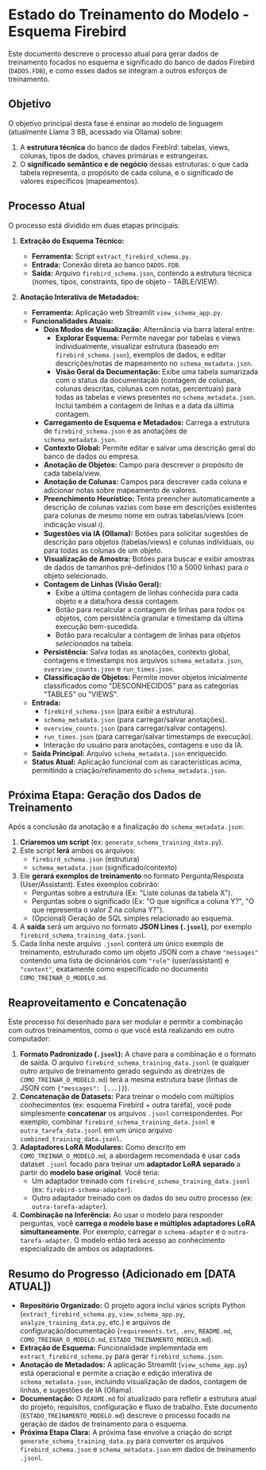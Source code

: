 # Estado do Treinamento do Modelo - Esquema Firebird

Este documento descreve o processo atual para gerar dados de treinamento focados no esquema e significado do banco de dados Firebird (`DADOS.FDB`), e como esses dados se integram a outros esforços de treinamento.

## Objetivo

O objetivo principal desta fase é ensinar ao modelo de linguagem (atualmente Llama 3 8B, acessado via Ollama) sobre:

1.  A **estrutura técnica** do banco de dados Firebird: tabelas, views, colunas, tipos de dados, chaves primárias e estrangeiras.
2.  O **significado semântico e de negócio** dessas estruturas: o que cada tabela representa, o propósito de cada coluna, e o significado de valores específicos (mapeamentos).

## Processo Atual

O processo está dividido em duas etapas principais:

1.  **Extração do Esquema Técnico:**
    *   **Ferramenta:** Script `extract_firebird_schema.py`.
    *   **Entrada:** Conexão direta ao banco `DADOS.FDB`.
    *   **Saída:** Arquivo `firebird_schema.json`, contendo a estrutura técnica (nomes, tipos, constraints, tipo de objeto - TABLE/VIEW).

2.  **Anotação Interativa de Metadados:**
    *   **Ferramenta:** Aplicação web Streamlit `view_schema_app.py`.
    *   **Funcionalidades Atuais:**
        *   **Dois Modos de Visualização:** Alternância via barra lateral entre:
            *   **Explorar Esquema:** Permite navegar por tabelas e views individualmente, visualizar estrutura (baseado em `firebird_schema.json`), exemplos de dados, e editar descrições/notas de mapeamento no `schema_metadata.json`.
            *   **Visão Geral da Documentação:** Exibe uma tabela sumarizada com o status da documentação (contagem de colunas, colunas descritas, colunas com notas, percentuais) para todas as tabelas e views presentes no `schema_metadata.json`. Inclui também a contagem de linhas e a data da última contagem.
        *   **Carregamento de Esquema e Metadados:** Carrega a estrutura de `firebird_schema.json` e as anotações de `schema_metadata.json`.
        *   **Contexto Global:** Permite editar e salvar uma descrição geral do banco de dados ou empresa.
        *   **Anotação de Objetos:** Campo para descrever o propósito de cada tabela/view.
        *   **Anotação de Colunas:** Campos para descrever cada coluna e adicionar notas sobre mapeamento de valores.
        *   **Preenchimento Heurístico:** Tenta preencher automaticamente a descrição de colunas vazias com base em descrições existentes para colunas de mesmo nome em outras tabelas/views (com indicação visual ℹ️).
        *   **Sugestões via IA (Ollama):** Botões para solicitar sugestões de descrição para objetos (tabelas/views) e colunas individuais, ou para todas as colunas de um objeto.
        *   **Visualização de Amostra:** Botões para buscar e exibir amostras de dados de tamanhos pré-definidos (10 a 5000 linhas) para o objeto selecionado.
        *   **Contagem de Linhas (Visão Geral):**
            *   Exibe a última contagem de linhas conhecida para cada objeto e a data/hora dessa contagem.
            *   Botão para recalcular a contagem de linhas para *todos* os objetos, com persistência granular e timestamp da última execução bem-sucedida.
            *   Botão para recalcular a contagem de linhas para *objetos selecionados* na tabela.
        *   **Persistência:** Salva todas as anotações, contexto global, contagens e timestamps nos arquivos `schema_metadata.json`, `overview_counts.json` e `run_times.json`.
        *   **Classificação de Objetos:** Permite mover objetos inicialmente classificados como "DESCONHECIDOS" para as categorias "TABLES" ou "VIEWS".
    *   **Entrada:**
        *   `firebird_schema.json` (para exibir a estrutura).
        *   `schema_metadata.json` (para carregar/salvar anotações).
        *   `overview_counts.json` (para carregar/salvar contagens).
        *   `run_times.json` (para carregar/salvar timestamps de execução).
        *   Interação do usuário para anotações, contagens e uso da IA.
    *   **Saída Principal:** Arquivo `schema_metadata.json` enriquecido.
    *   **Status Atual:** Aplicação funcional com as características acima, permitindo a criação/refinamento do `schema_metadata.json`.

## Próxima Etapa: Geração dos Dados de Treinamento

Após a conclusão da anotação e a finalização do `schema_metadata.json`:

1.  **Criaremos um script** (ex: `generate_schema_training_data.py`).
2.  Este script **lerá** ambos os arquivos:
    *   `firebird_schema.json` (estrutura)
    *   `schema_metadata.json` (significado/contexto)
3.  Ele **gerará exemplos de treinamento** no formato Pergunta/Resposta (User/Assistant). Estes exemplos cobrirão:
    *   Perguntas sobre a estrutura (Ex: "Liste colunas da tabela X").
    *   Perguntas sobre o significado (Ex: "O que significa a coluna Y?", "O que representa o valor Z na coluna Y?").
    *   (Opcional) Geração de SQL simples relacionado ao esquema.
4.  A **saída** será um arquivo no formato **JSON Lines (`.jsonl`)**, por exemplo `firebird_schema_training_data.jsonl`.
5.  Cada linha neste arquivo `.jsonl` conterá um único exemplo de treinamento, estruturado como um objeto JSON com a chave `"messages"` contendo uma lista de dicionários com `"role"` (user/assistant) e `"content"`, exatamente como especificado no documento `COMO_TREINAR_O_MODELO.md`.

## Reaproveitamento e Concatenação

Este processo foi desenhado para ser modular e permitir a combinação com outros treinamentos, como o que você está realizando em outro computador:

1.  **Formato Padronizado (`.jsonl`):** A chave para a combinação é o formato de saída. O arquivo `firebird_schema_training_data.jsonl` (e qualquer outro arquivo de treinamento gerado seguindo as diretrizes de `COMO_TREINAR_O_MODELO.md`) terá a mesma estrutura base (linhas de JSON com `{"messages": [...]}`).
2.  **Concatenação de Datasets:** Para treinar o modelo com múltiplos conhecimentos (ex: esquema Firebird + outra tarefa), você pode simplesmente **concatenar** os arquivos `.jsonl` correspondentes. Por exemplo, combinar `firebird_schema_training_data.jsonl` e `outra_tarefa_data.jsonl` em um único arquivo `combined_training_data.jsonl`.
3.  **Adaptadores LoRA Modulares:** Como descrito em `COMO_TREINAR_O_MODELO.md`, a abordagem recomendada é usar cada dataset `.jsonl` focado para treinar um **adaptador LoRA separado** a partir do **modelo base original**. Você teria:
    *   Um adaptador treinado com `firebird_schema_training_data.jsonl` (ex: `firebird-schema-adapter`).
    *   Outro adaptador treinado com os dados do seu outro processo (ex: `outra-tarefa-adapter`).
4.  **Combinação na Inferência:** Ao usar o modelo para responder perguntas, você **carrega o modelo base e múltiplos adaptadores LoRA simultaneamente**. Por exemplo, carregar o `schema-adapter` e o `outra-tarefa-adapter`. O modelo então terá acesso ao conhecimento especializado de ambos os adaptadores.

## Resumo do Progresso (Adicionado em [DATA ATUAL])

*   **Repositório Organizado:** O projeto agora inclui vários scripts Python (`extract_firebird_schema.py`, `view_schema_app.py`, `analyze_training_data.py`, etc.) e arquivos de configuração/documentação (`requirements.txt`, `.env`, `README.md`, `COMO_TREINAR_O_MODELO.md`, `ESTADO_TREINAMENTO_MODELO.md`).
*   **Extração de Esquema:** Funcionalidade implementada em `extract_firebird_schema.py` para gerar `firebird_schema.json`.
*   **Anotação de Metadados:** A aplicação Streamlit (`view_schema_app.py`) está operacional e permite a criação e edição interativa de `schema_metadata.json`, incluindo visualização de dados, contagem de linhas, e sugestões de IA (Ollama).
*   **Documentação:** O `README.md` foi atualizado para refletir a estrutura atual do projeto, requisitos, configuração e fluxo de trabalho. Este documento (`ESTADO_TREINAMENTO_MODELO.md`) descreve o processo focado na geração de dados de treinamento para o esquema.
*   **Próxima Etapa Clara:** A próxima fase envolve a criação do script `generate_schema_training_data.py` para converter os arquivos `firebird_schema.json` e `schema_metadata.json` em dados de treinamento `.jsonl`. 